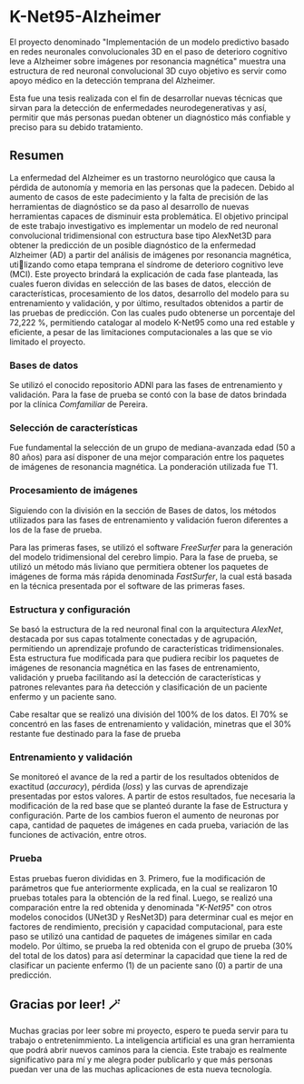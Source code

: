 # K-Net95-Alzheimer
El proyecto denominado "Implementación de un modelo predictivo basado en redes neuronales convolucionales 3D en el paso de deterioro cognitivo leve a Alzheimer sobre imágenes por resonancia magnética" muestra una estructura de red neuronal convolucional 3D cuyo objetivo es servir como apoyo médico en la detección temprana del Alzheimer.

Esta fue una tesis realizada con el fin de desarrollar nuevas técnicas que sirvan para la detección de enfermedades neurodegenerativas y así, permitir que más personas puedan obtener un diagnóstico más confiable y preciso para su debido tratamiento.

## **Resumen**
La enfermedad del Alzheimer es un trastorno neurológico que causa la pérdida de autonomía y memoria en las personas que la padecen. Debido al aumento de casos de este padecimiento y la falta de precisión de las herramientas de diagnóstico se da paso al desarrollo de nuevas herramientas capaces de disminuir esta problemática. El objetivo principal de este trabajo investigativo es implementar un modelo de red neuronal convolucional tridimensional con estructura base tipo AlexNet3D para obtener la predicción de un posible diagnóstico de la enfermedad Alzheimer (AD) a partir del análisis de imágenes por resonancia magnética, utilizando como etapa temprana el síndrome de deterioro cognitivo leve (MCI). Este proyecto
brindará la explicación de cada fase planteada, las cuales fueron dividas en selección de las bases de datos, elección de características, procesamiento de los datos, desarrollo del modelo para su entrenamiento y validación, y por último, resultados obtenidos a partir de las pruebas de predicción. Con las cuales pudo obtenerse un porcentaje del 72,222 %, permitiendo catalogar al modelo K-Net95 como una red estable y eficiente, a pesar de las limitaciones computacionales a las que se vio limitado el proyecto.

### **Bases de datos**
Se utilizó el conocido repositorio ADNI para las fases de entrenamiento y validación. Para la fase de prueba se contó con la base de datos brindada por la clínica _Comfamiliar_ de Pereira.

### **Selección de características**
Fue fundamental la selección de un grupo de mediana-avanzada edad (50 a 80 años) para así disponer de una mejor comparación entre los paquetes de imágenes de resonancia magnética. La ponderación utilizada fue T1.

### **Procesamiento de imágenes**
Siguiendo con la división en la sección de Bases de datos, los métodos utilizados para las fases de entrenamiento y validación fueron diferentes a los de la fase de prueba.

Para las primeras fases, se utilizó el software _FreeSurfer_ para la generación del modelo tridimensional del cerebro limpio. Para la fase de prueba, se utilizó un método más liviano que permitiera obtener los paquetes de imágenes de forma más rápida denominada _FastSurfer_, la cual está basada en la técnica presentada por el software de las primeras fases.

### **Estructura y configuración**
Se basó la estructura de la red neuronal final con la arquitectura _AlexNet_, destacada por sus capas totalmente conectadas y de agrupación, permitiendo un aprendizaje profundo de características tridimensionales. Esta estructura fue modificada para que pudiera recibir los paquetes de imágenes de resonancia magnética en las fases de entrenamiento, validación y prueba facilitando así la detección de características y patrones relevantes para ña detección y clasificación de un paciente enfermo y un paciente sano.

Cabe resaltar que se realizó una división del 100% de los datos. El 70% se concentró en las fases de entrenamiento y validación, minetras que el 30% restante fue destinado para la fase de prueba

### **Entrenamiento y validación**
Se monitoreó el avance de la red a partir de los resultados obtenidos de exactitud (_accuracy_), pérdida (_loss_) y las curvas de aprendizaje presentadas por estos valores. A partir de estos resultados, fue necesaria la modificación de la red base que se planteó durante la fase de Estructura y configuración. Parte de los cambios fueron el aumento de neuronas por capa, cantidad de paquetes de imágenes en cada prueba, variación de las funciones de activación, entre otros.

### **Prueba**
Estas pruebas fueron divididas en 3. Primero, fue la modificación de parámetros que fue anteriormente explicada, en la cual se realizaron 10 pruebas totales para la obtención de la red final. Luego, se realizó una comparación entre la red obtenida y denominada "_K-Net95_" con otros modelos conocidos (UNet3D y ResNet3D) para determinar cual es mejor en factores de rendimiento, precisión y capacidad computacional, para este paso se utilizó una cantidad de paquetes de imágenes similar en cada modelo. Por último, se prueba la red obtenida con el grupo de prueba (30% del total de los datos) para así determinar la capacidad que tiene la red de clasificar un paciente enfermo (1) de un paciente sano (0) a partir de una predicción.


## Gracias por leer! 🪄
Muchas gracias por leer sobre mi proyecto, espero te pueda servir para tu trabajo o entretenimmiento. La inteligencia artificial es una gran herramienta que podrá abrir nuevos caminos para la ciencia. Este trabajo es realmente significativo para mí y me alegra poder publicarlo y que más personas puedan ver una de las muchas aplicaciones de esta nueva tecnología.





